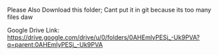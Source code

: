 Please Also Download this folder; Cant put it in git because its too many files daw

Google Drive Link: https://drive.google.com/drive/u/0/folders/0AHEmlyPESj_-Uk9PVA?q=parent:0AHEmlyPESj_-Uk9PVA

